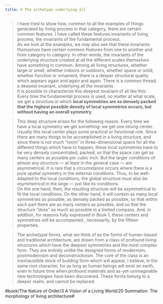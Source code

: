 ```yaml
---
title: 6 The archetype underlying all
---
```


> I have tried to show how, common to all the examples of things generated by living process in that category, there are certain common features. I have called these features invariants of living process, the invariants of the fundamental process.  
> As we look at the examples, we may also see that these invariants *themselves* have certain common features from one to another and from category to category. In other words, the invariants of the underlying structure created at all the different scales *themselves* have something in common. Among all living structures, whether large or small, whether indoors or outdoors, whether space or solid, whether function or ornament, there is a deeper structural quality which appears again and again and again. There is a common thread, a deepest invariant, underlying all the invariants.  
> It is possible to characterize this deepest invariant of all like this:  
> Every time the fundamental process is used, no matter at what scale, we get a structure in which **local symmetries are so densely packed that the  highest possible density of local symmetries occurs, but without having an overall symmetry**.  

> This deep structure arises for the following reason. Every time we have a local symmetry we get something: we get one strong center. Usually this local center plays some practical or functional role. Since there are many things to be accomplished in a living structure, and since there is not much “room” in three-dimensional space for all the different things which have to happen, these local symmetries have to be very densely concentrated, packed, so that the space can get as many centers as possible per cubic inch. But the larger conditions of almost any structure — at least in the general case — are asymmetrical. It is rare that a circumstance occurs where there is a pure spatial symmetry in the external conditions. Thus, to be well-adapted to the local conditions, the global structure must also be *asymmetrical* in the large — just like its conditions.  
> On the one hand, then, the resulting structure will be asymmetrical to fit the local conditions. On the other hand, it will contain as many local symmetries as possible, as densely packed as possible, so that within each part there are as many centers as possible, and so that the structure “does” as much as possible in a limited compass. And, in addition, for reasons fully expressed in Book 1, these centers and symmetries will be accompanied , necessarily, by the fifteen properties.  

> The archetypal forms, what we think of as the forms of human-based and traditional architecture, are drawn from a class of profound living structures which have the deepest symmetries and the most complex form. They are entirely unlike the designed forms of modernism, postmodernism and deconstructivism. The core of the class is an inexhaustible stock of building form which will appear, I believe, in the same root character, for as long as human beings will exist on earth, even in future time when profound materials and as-yet-unimaginable new technologies have been discovered. These forms belong to a deeper realm, and cannot be replaced.  

#book/The Nature of Order/3 A Vision of a Living World/20 Summation: The morphology of living architecture#
